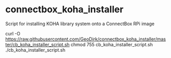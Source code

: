 # connectbox_koha_installer
Script for installing KOHA library system onto a ConnectBox RPi image

curl -O https://raw.githubusercontent.com/GeoDirk/connectbox_koha_installer/master/cb_koha_installer_script.sh
chmod 755 cb_koha_installer_script.sh
./cb_koha_installer_script.sh
